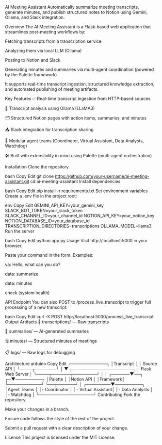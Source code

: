 AI Meeting Assistant
Automatically summarize meeting transcripts, generate minutes, and publish structured notes to Notion using Gemini, Ollama, and Slack integration.

Overview
The AI Meeting Assistant is a Flask-based web application that streamlines post-meeting workflows by:

Fetching transcripts from a transcription service

Analyzing them via local LLM (Ollama)

Posting to Notion and Slack

Generating minutes and summaries via multi-agent coordination (powered by the Palette framework)

It supports real-time transcript ingestion, structured knowledge extraction, and automated publishing of meeting artifacts.

Key Features
✅ Real-time transcript ingestion from HTTP-based sources

🧠 Transcript analysis using Ollama (LLaMA3)

🗂 Structured Notion pages with action items, summaries, and minutes

📤 Slack integration for transcription sharing

👥 Modular agent teams (Coordinator, Virtual Assistant, Data Analysts, Watchdog)

🛠 Built with extensibility in mind using Palette (multi-agent orchestration)

Installation
Clone the repository

bash
Copy
Edit
git clone https://github.com/your-username/ai-meeting-assistant.git
cd ai-meeting-assistant
Install dependencies

bash
Copy
Edit
pip install -r requirements.txt
Set environment variables
Create a .env file in the project root:

env
Copy
Edit
GEMINI_API_KEY=your_gemini_key
SLACK_BOT_TOKEN=your_slack_token
SLACK_CHANNEL_ID=your_channel_id
NOTION_API_KEY=your_notion_key
NOTION_DATABASE_ID=your_database_id
TRANSCRIPTION_DIRECTORIES=transcriptions
OLLAMA_MODEL=llama3
Run the server

bash
Copy
Edit
python app.py
Usage
Visit http://localhost:5000 in your browser.

Paste your command in the form. Examples:

va: Hello, what can you do?

data: summarize

data: minutes

check (system health)

API Endpoint
You can also POST to /process_live_transcript to trigger full processing of a new transcript:

bash
Copy
Edit
curl -X POST http://localhost:5000/process_live_transcript
Output Artifacts
📝 transcriptions/ — Raw transcripts

📄 summaries/ — AI-generated summaries

🗒 minutes/ — Structured minutes of meetings

📋 logs/ — Raw logs for debugging

Architecture
arduino
Copy
Edit
                 ┌────────────┐
                 │Transcript  │
                 │ Source API │
                 └────┬───────┘
                      │
                      ▼
          ┌────────────────────┐
          │ Flask Web Server   │
          └────┬──────┬────────┘
               │      │
        ┌──────▼──┐ ┌─▼─────────┐
        │Palette  │ │Notion API │
        │Framework│ └───────────┘
        └──┬──────┘
           │
  ┌────────▼─────────┐
  │Agent Teams       │
  │- Coordinator     │
  │- Virtual Assistant│
  │- Data Analysts   │
  │- Watchdog        │
  └──────────────────┘
Contributing
Fork the repository.

Make your changes in a branch.

Ensure code follows the style of the rest of the project.

Submit a pull request with a clear description of your change.

License
This project is licensed under the MIT License.
